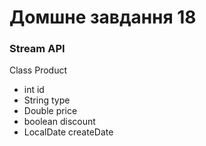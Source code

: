 # Домшне завдання 18
### Stream API

Class Product
- int id
- String type
- Double price
- boolean discount
- LocalDate createDate